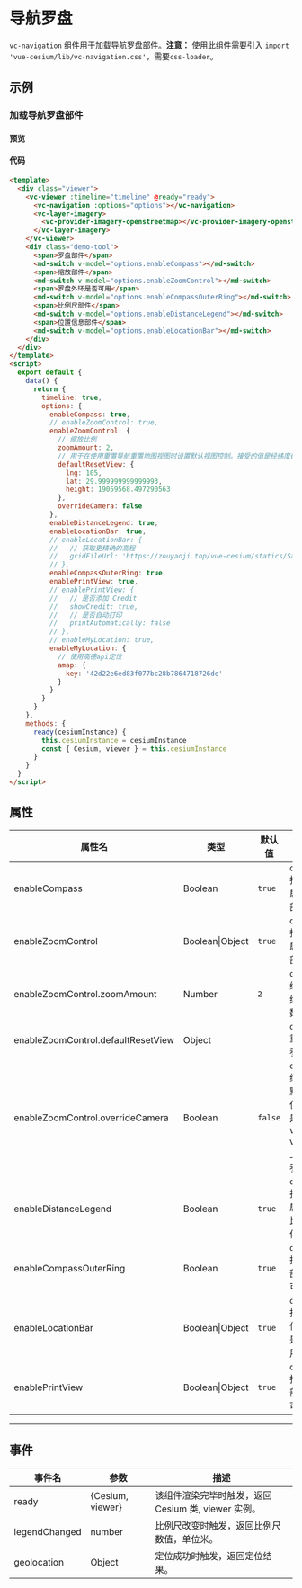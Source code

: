 # 导航罗盘

`vc-navigation` 组件用于加载导航罗盘部件。**注意：** 使用此组件需要引入 `import 'vue-cesium/lib/vc-navigation.css'`，需要`css-loader`。

## 示例

### 加载导航罗盘部件

#### 预览

<doc-preview>
  <template>
    <div class="viewer">
      <vc-viewer :timeline="timeline" @ready="ready">
        <vc-navigation @legendChanged="legendChanged" :options="options"></vc-navigation>
        <vc-layer-imagery>
          <vc-provider-imagery-openstreetmap></vc-provider-imagery-openstreetmap>
        </vc-layer-imagery>
      </vc-viewer>
      <div class="demo-tool">
        <span>罗盘部件</span>
        <md-switch v-model="options.enableCompass"></md-switch>
        <span>缩放部件</span>
        <md-switch v-model="options.enableZoomControl"></md-switch>
        <span>罗盘外环是否可用</span>
        <md-switch v-model="options.enableCompassOuterRing"></md-switch>
        <span>比例尺部件</span>
        <md-switch v-model="options.enableDistanceLegend"></md-switch>
        <span>位置信息部件</span>
        <md-switch v-model="options.enableLocationBar"></md-switch>
      </div>
    </div>
  </template>
  <script>
    export default {
      data () {
        return {
          timeline: true,
          options: {
            enableCompass: true,
            enableZoomControl: true,
            // enableZoomControl: {
            //   // 缩放比例
            //    zoomAmount: 2,
            //   // 用于在使用重置导航重置地图视图时设置默认视图控制。接受的值是经纬度{lng: number, lat: number, height: number}或者 rectangle{west: number,south: number,east: number,north: number}
            //   defaultResetView: {
            //     lng: 105, lat: 29.999999999999993, height: 19059568.497290563
            //   },
            //   overrideCamera: false
            //   },
            // },
            enableDistanceLegend: true,
            enableLocationBar: true,
            // enableLocationBar: {
            //   // 获取更精确的高程
            //   gridFileUrl: 'https://zouyaoji.top/vue-cesium/statics/SampleData/WW15MGH.DAC'
            // },
            enableCompassOuterRing: true,
            enablePrintView: true,
            // enablePrintView: {
            //   // 是否添加 Credit
            //   showCredit: true,
            //   // 是否自动打印
            //   printAutomatically: false
            // },
            // enableMyLocation: true,
            enableMyLocation: {
              amap: {
                key: '42d22e6ed83f077bc28b7864718726de'
              }
            }
          }
        }
      },
      methods: {
        ready (cesiumInstance) {
          this.cesiumInstance = cesiumInstance
          const {Cesium, viewer} = this.cesiumInstance
        },
        legendChanged (e) {
          console.log(e)
        }
      }
    }
  </script>
</doc-preview>

#### 代码

```html
<template>
  <div class="viewer">
    <vc-viewer :timeline="timeline" @ready="ready">
      <vc-navigation :options="options"></vc-navigation>
      <vc-layer-imagery>
        <vc-provider-imagery-openstreetmap></vc-provider-imagery-openstreetmap>
      </vc-layer-imagery>
    </vc-viewer>
    <div class="demo-tool">
      <span>罗盘部件</span>
      <md-switch v-model="options.enableCompass"></md-switch>
      <span>缩放部件</span>
      <md-switch v-model="options.enableZoomControl"></md-switch>
      <span>罗盘外环是否可用</span>
      <md-switch v-model="options.enableCompassOuterRing"></md-switch>
      <span>比例尺部件</span>
      <md-switch v-model="options.enableDistanceLegend"></md-switch>
      <span>位置信息部件</span>
      <md-switch v-model="options.enableLocationBar"></md-switch>
    </div>
  </div>
</template>
<script>
  export default {
    data() {
      return {
        timeline: true,
        options: {
          enableCompass: true,
          // enableZoomControl: true,
          enableZoomControl: {
            // 缩放比例
            zoomAmount: 2,
            // 用于在使用重置导航重置地图视图时设置默认视图控制。接受的值是经纬度{lng: number, lat: number, height: number}或者 rectangle{west: number,south: number,east: number,north: number}
            defaultResetView: {
              lng: 105,
              lat: 29.999999999999993,
              height: 19059568.497290563
            },
            overrideCamera: false
          },
          enableDistanceLegend: true,
          enableLocationBar: true,
          // enableLocationBar: {
          //   // 获取更精确的高程
          //   gridFileUrl: 'https://zouyaoji.top/vue-cesium/statics/SampleData/WW15MGH.DAC'
          // },
          enableCompassOuterRing: true,
          enablePrintView: true,
          // enablePrintView: {
          //   // 是否添加 Credit
          //   showCredit: true,
          //   // 是否自动打印
          //   printAutomatically: false
          // },
          // enableMyLocation: true,
          enableMyLocation: {
            // 使用高德api定位
            amap: {
              key: '42d22e6ed83f077bc28b7864718726de'
            }
          }
        }
      }
    },
    methods: {
      ready(cesiumInstance) {
        this.cesiumInstance = cesiumInstance
        const { Cesium, viewer } = this.cesiumInstance
      }
    }
  }
</script>
```

## 属性

<!-- prettier-ignore -->
| 属性名 | 类型 | 默认值 | 描述 |
| ---------------------- | ------- | ------ | -------------------------------------------------------------------------- |
| enableCompass | Boolean | `true` | `optional` 指定是否启用罗盘部件。 |
| enableZoomControl | Boolean\|Object | `true` | `optional` 指定是否启用缩放部件。 |
| enableZoomControl.zoomAmount | Number | `2` | `optional` 缩放控件缩放系数。 |
| enableZoomControl.defaultResetView | Object |  | `optional` 重置相机参数。 |
| enableZoomControl.overrideCamera | Boolean | `false` | `optional` 缩放控件默认相机位置参数是否覆盖 vc-viewer 上的相机参数。 |
| enableDistanceLegend | Boolean | `true` | `optional` 指定是否启用距离比例尺部件。 |
| enableCompassOuterRing | Boolean | `true` | `optional` 指定罗盘部件是否可用。 |
| enableLocationBar | Boolean\|Object | `true` | `optional` 指定位置信息部件是否可用。 |
| enablePrintView | Boolean\|Object | `true` | `optional` 指定打印部件是否可用。 |

---

## 事件

| 事件名        | 参数             | 描述                                                |
| ------------- | ---------------- | --------------------------------------------------- |
| ready         | {Cesium, viewer} | 该组件渲染完毕时触发，返回 Cesium 类, viewer 实例。 |
| legendChanged | number           | 比例尺改变时触发，返回比例尺数值，单位米。          |
| geolocation   | Object           | 定位成功时触发，返回定位结果。                      |
